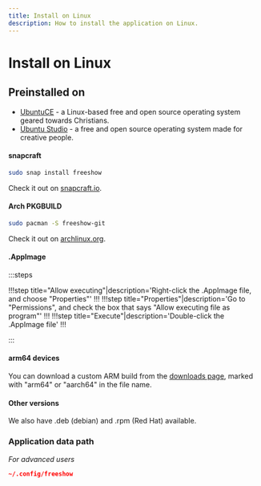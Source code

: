 ```yaml
---
title: Install on Linux
description: How to install the application on Linux.
---
```


# Install on Linux

## Preinstalled on

-   [UbuntuCE](https://ubuntuce.com/) - a Linux-based free and open source operating system geared towards Christians.
-   [Ubuntu Studio](https://ubuntustudio.org/) - a free and open source operating system made for creative people.

#### snapcraft

```bash
sudo snap install freeshow
```

Check it out on [snapcraft.io](https://snapcraft.io/freeshow).

<!-- -   **AppImage:** Right-click the .AppImage file, choose "Properties", go to "Permissions", and check the box that says "Allow executing file as program", then double-click the file and you should be good to go! -->

#### Arch PKGBUILD

```bash
sudo pacman -S freeshow-git
```

Check it out on [archlinux.org](https://aur.archlinux.org/packages/freeshow-git).

#### .AppImage

:::steps

!!!step title="Allow executing"|description='Right-click the .AppImage file, and choose "Properties"'
!!!
!!!step title="Properties"|description='Go to "Permissions", and check the box that says "Allow executing file as program"'
!!!
!!!step title="Execute"|description='Double-click the .AppImage file'
!!!

:::

#### arm64 devices

You can download a custom ARM build from the [downloads page](/downloads), marked with "arm64" or "aarch64" in the file name.

#### Other versions

We also have .deb (debian) and .rpm (Red Hat) available.

### Application data path

_For advanced users_

```json
~/.config/freeshow
```
